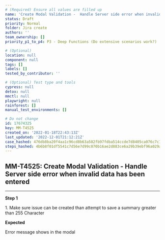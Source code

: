 ```yaml
---
# (Required) Ensure all values are filled up
name: 'Create Modal Validation -  Handle Server side error when invalid data has been entered'
status: Draft
priority: Normal
folder: Jira create
authors: ''
team_ownership: []
priority_p1_to_p4: P3 - Deep Functions (Do extensive scenarios work?)

# (Optional)
location: null
component: null
tags: []
labels: []
tested_by_contributor: ''

# (Optional) Test type and tools
cypress: null
detox: null
mmctl: null
playwright: null
rainforest: []
manual_test_environments: []

# Do not change
id: 17674325
key: MM-T4525
created_on: '2022-01-18T22:43:13Z'
last_updated: '2022-12-01T21:12:21Z'
case_hashed: 476db8ba20f4aa1c96cd8b63a582fb97fdba514ccde7d8405ca076c7c1dbd7aeecc0eac88031b3f7b2b880bf6290567c
steps_hashed: 4b6b8f01df5541c7d56e7d99c070b16ae2d883ce6a29b39ebf96a029ad2f69288c000af4582405ac1288f111f891d82f
---
```


<!-- (Auto-generated) Based on frontmatter's "key" and "name" -->

## MM-T4525: Create Modal Validation - Handle Server side error when invalid data has been entered

---

**Step 1**

1\. Make sure issue can be created than attempt to save a summary greater than 255 Character

**Expected**

Error message shows in the modal
